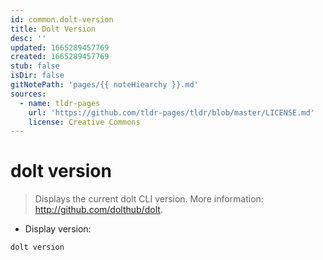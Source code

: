 ```yaml
---
id: common.dolt-version
title: Dolt Version
desc: ''
updated: 1665289457769
created: 1665289457769
stub: false
isDir: false
gitNotePath: 'pages/{{ noteHiearchy }}.md'
sources:
  - name: tldr-pages
    url: 'https://github.com/tldr-pages/tldr/blob/master/LICENSE.md'
    license: Creative Commons
---
```

# dolt version

> Displays the current dolt CLI version.
> More information: <http://github.com/dolthub/dolt>.

- Display version:

`dolt version`

